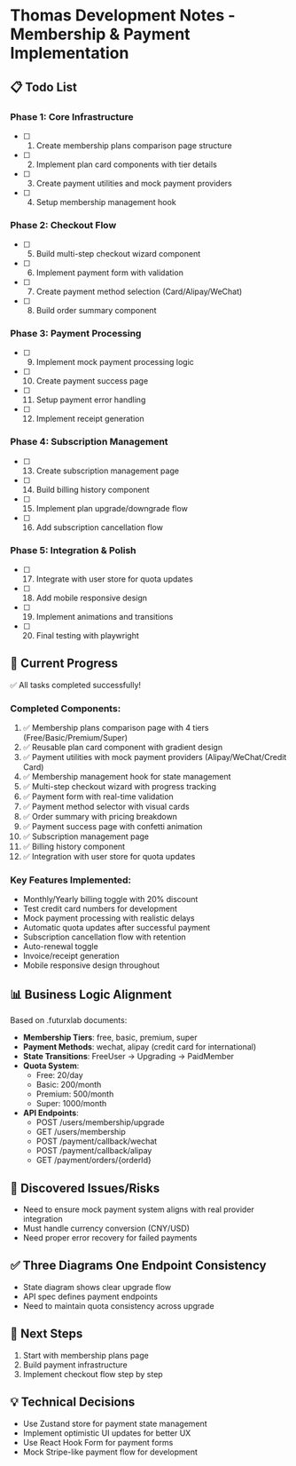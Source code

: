 # Thomas Development Notes - Membership & Payment Implementation

## 📋 Todo List

### Phase 1: Core Infrastructure
- [ ] 1. Create membership plans comparison page structure
- [ ] 2. Implement plan card components with tier details
- [ ] 3. Create payment utilities and mock payment providers
- [ ] 4. Setup membership management hook

### Phase 2: Checkout Flow
- [ ] 5. Build multi-step checkout wizard component
- [ ] 6. Implement payment form with validation
- [ ] 7. Create payment method selection (Card/Alipay/WeChat)
- [ ] 8. Build order summary component

### Phase 3: Payment Processing
- [ ] 9. Implement mock payment processing logic
- [ ] 10. Create payment success page
- [ ] 11. Setup payment error handling
- [ ] 12. Implement receipt generation

### Phase 4: Subscription Management
- [ ] 13. Create subscription management page
- [ ] 14. Build billing history component
- [ ] 15. Implement plan upgrade/downgrade flow
- [ ] 16. Add subscription cancellation flow

### Phase 5: Integration & Polish
- [ ] 17. Integrate with user store for quota updates
- [ ] 18. Add mobile responsive design
- [ ] 19. Implement animations and transitions
- [ ] 20. Final testing with playwright

## 🎯 Current Progress
✅ All tasks completed successfully!

### Completed Components:
1. ✅ Membership plans comparison page with 4 tiers (Free/Basic/Premium/Super)
2. ✅ Reusable plan card component with gradient design
3. ✅ Payment utilities with mock payment providers (Alipay/WeChat/Credit Card)
4. ✅ Membership management hook for state management
5. ✅ Multi-step checkout wizard with progress tracking
6. ✅ Payment form with real-time validation
7. ✅ Payment method selector with visual cards
8. ✅ Order summary with pricing breakdown
9. ✅ Payment success page with confetti animation
10. ✅ Subscription management page
11. ✅ Billing history component
12. ✅ Integration with user store for quota updates

### Key Features Implemented:
- Monthly/Yearly billing toggle with 20% discount
- Test credit card numbers for development
- Mock payment processing with realistic delays
- Automatic quota updates after successful payment
- Subscription cancellation flow with retention
- Auto-renewal toggle
- Invoice/receipt generation
- Mobile responsive design throughout

## 📊 Business Logic Alignment

Based on .futurxlab documents:
- **Membership Tiers**: free, basic, premium, super
- **Payment Methods**: wechat, alipay (credit card for international)
- **State Transitions**: FreeUser → Upgrading → PaidMember
- **Quota System**:
  - Free: 20/day
  - Basic: 200/month
  - Premium: 500/month
  - Super: 1000/month
- **API Endpoints**:
  - POST /users/membership/upgrade
  - GET /users/membership
  - POST /payment/callback/wechat
  - POST /payment/callback/alipay
  - GET /payment/orders/{orderId}

## 🚨 Discovered Issues/Risks
- Need to ensure mock payment system aligns with real provider integration
- Must handle currency conversion (CNY/USD)
- Need proper error recovery for failed payments

## ✅ Three Diagrams One Endpoint Consistency
- State diagram shows clear upgrade flow
- API spec defines payment endpoints
- Need to maintain quota consistency across upgrade

## 🚀 Next Steps
1. Start with membership plans page
2. Build payment infrastructure
3. Implement checkout flow step by step

## 💡 Technical Decisions
- Use Zustand store for payment state management
- Implement optimistic UI updates for better UX
- Use React Hook Form for payment forms
- Mock Stripe-like payment flow for development